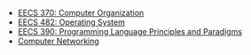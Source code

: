 
- [EECS 370: Computer Organization](./eecs370/370review.md)
- [EECS 482: Operating System](./eecs482/482review.md)
- [EECS 390: Programming Language Principles and Paradigms](./eecs390/eecs390.md)
- [Computer Networking](./computer-networking/computer-networking.md)